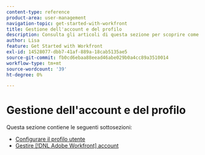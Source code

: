```yaml
---
content-type: reference
product-area: user-management
navigation-topic: get-started-with-workfront
title: Gestione dell'account e del profilo
description: Consulta gli articoli di questa sezione per scoprire come gestire il tuo [!DNL Workfront] account e profilo utente.
author: Lisa
feature: Get Started with Workfront
exl-id: 14528077-dbb7-41af-889a-18cab5135ae5
source-git-commit: fb0cd6ebaa88eead46abe029b0a4cc89a3510014
workflow-type: tm+mt
source-wordcount: '39'
ht-degree: 0%

---
```


# Gestione dell&#39;account e del profilo

Questa sezione contiene le seguenti sottosezioni:

* [Configurare il profilo utente](../../workfront-basics/manage-your-account-and-profile/configuring-your-user-profile/configure-user-profile.md)
* [Gestire [!DNL Adobe Workfront] account](../../workfront-basics/manage-your-account-and-profile/managing-your-workfront-account/manage-workfront-account.md)
